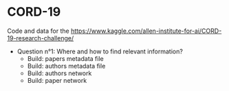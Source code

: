 # CORD-19
Code and data for the https://www.kaggle.com/allen-institute-for-ai/CORD-19-research-challenge/

* Question n°1: Where and how to find relevant information?
  - Build: papers metadata file
  - Build: authors metadata file
  - Build: authors network
  - Build: paper network
